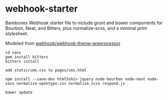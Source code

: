 webhook-starter
===============
Barebones Webhook starter file to include grunt and bower components for Bourbon, Neat, and Bitters, plus normalize-scss, and a minimal print stylesheet.

Modeled from [webhook/webhook-theme-preprocessor](https://github.com/webhook/webhook-theme-preprocessor)

```
cd sass
gem install bitters
bitters install

add static/cms.css to pages/cms.html

npm install --save-dev html5shiv jquery node-bourbon node-neat node-sass normalize-opentype.css normalize.scss respond.js

```

``` bower update ```
